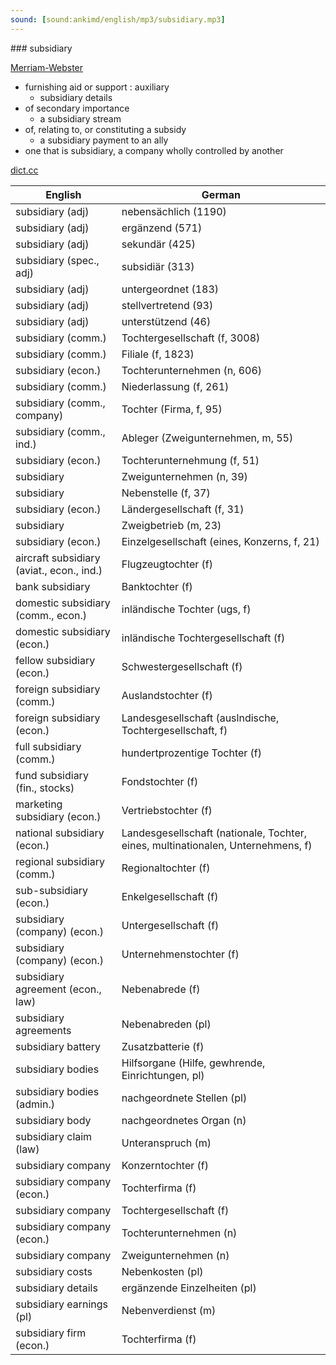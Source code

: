 ```yaml
---
sound: [sound:ankimd/english/mp3/subsidiary.mp3]
---
```


\### subsidiary

[Merriam-Webster](https://www.merriam-webster.com/dictionary/subsidiary)

- furnishing aid or support : auxiliary
    - subsidiary details
- of secondary importance
    - a subsidiary stream
- of, relating to, or constituting a subsidy
    - a subsidiary payment to an ally
- one that is subsidiary, a company wholly controlled by another

[dict.cc](https://www.dict.cc/subsidiary)

| English        | German       |
| -------------- | ------------ |
| subsidiary (adj) | nebensächlich (1190) |
| subsidiary (adj) | ergänzend (571) |
| subsidiary (adj) | sekundär (425) |
| subsidiary (spec., adj) | subsidiär (313) |
| subsidiary (adj) | untergeordnet (183) |
| subsidiary (adj) | stellvertretend (93) |
| subsidiary (adj) | unterstützend (46) |
| subsidiary (comm.) | Tochtergesellschaft (f, 3008) |
| subsidiary (comm.) | Filiale (f, 1823) |
| subsidiary (econ.) | Tochterunternehmen (n, 606) |
| subsidiary (comm.) | Niederlassung (f, 261) |
| subsidiary (comm., company) | Tochter (Firma, f, 95) |
| subsidiary (comm., ind.) | Ableger (Zweigunternehmen, m, 55) |
| subsidiary (econ.) | Tochterunternehmung (f, 51) |
| subsidiary | Zweigunternehmen (n, 39) |
| subsidiary | Nebenstelle (f, 37) |
| subsidiary (econ.) | Ländergesellschaft (f, 31) |
| subsidiary | Zweigbetrieb (m, 23) |
| subsidiary (econ.) | Einzelgesellschaft (eines, Konzerns, f, 21) |
| aircraft subsidiary (aviat., econ., ind.) | Flugzeugtochter (f) |
| bank subsidiary | Banktochter (f) |
| domestic subsidiary (comm., econ.) | inländische Tochter (ugs, f) |
| domestic subsidiary (econ.) | inländische Tochtergesellschaft (f) |
| fellow subsidiary (econ.) | Schwestergesellschaft (f) |
| foreign subsidiary (comm.) | Auslandstochter (f) |
| foreign subsidiary (econ.) | Landesgesellschaft (auslndische, Tochtergesellschaft, f) |
| full subsidiary (comm.) | hundertprozentige Tochter (f) |
| fund subsidiary (fin., stocks) | Fondstochter (f) |
| marketing subsidiary (econ.) | Vertriebstochter (f) |
| national subsidiary (econ.) | Landesgesellschaft (nationale, Tochter, eines, multinationalen, Unternehmens, f) |
| regional subsidiary (comm.) | Regionaltochter (f) |
| sub-subsidiary (econ.) | Enkelgesellschaft (f) |
| subsidiary (company) (econ.) | Untergesellschaft (f) |
| subsidiary (company) (econ.) | Unternehmenstochter (f) |
| subsidiary agreement (econ., law) | Nebenabrede (f) |
| subsidiary agreements | Nebenabreden (pl) |
| subsidiary battery | Zusatzbatterie (f) |
| subsidiary bodies | Hilfsorgane (Hilfe, gewhrende, Einrichtungen, pl) |
| subsidiary bodies (admin.) | nachgeordnete Stellen (pl) |
| subsidiary body | nachgeordnetes Organ (n) |
| subsidiary claim (law) | Unteranspruch (m) |
| subsidiary company | Konzerntochter (f) |
| subsidiary company (econ.) | Tochterfirma (f) |
| subsidiary company | Tochtergesellschaft (f) |
| subsidiary company (econ.) | Tochterunternehmen (n) |
| subsidiary company | Zweigunternehmen (n) |
| subsidiary costs | Nebenkosten (pl) |
| subsidiary details | ergänzende Einzelheiten (pl) |
| subsidiary earnings (pl) | Nebenverdienst (m) |
| subsidiary firm (econ.) | Tochterfirma (f) |
